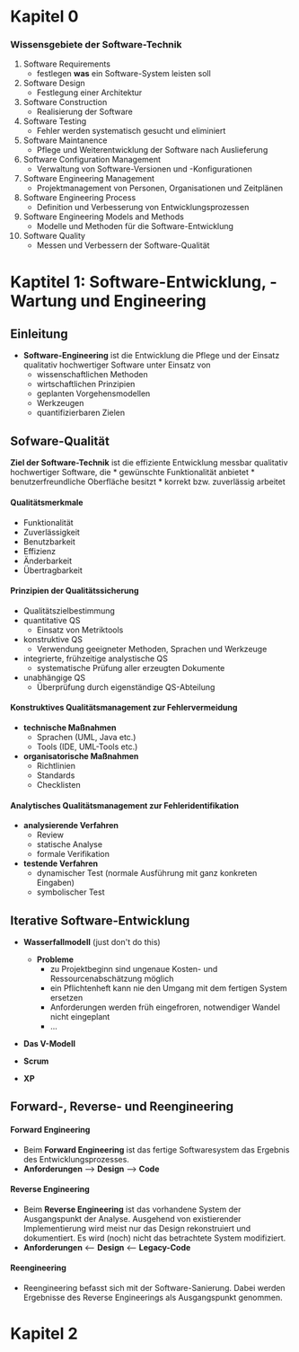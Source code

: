 # Kapitel 0

### Wissensgebiete der Software-Technik
1) Software Requirements
    * festlegen **was** ein Software-System leisten soll
2) Software Design
    * Festlegung einer Architektur
3) Software Construction
    * Realisierung der Software
4) Software Testing
    * Fehler werden systematisch gesucht und eliminiert
5) Software Maintanence
    * Pflege und Weiterentwicklung der Software nach Auslieferung
6) Software Configuration Management
    * Verwaltung von Software-Versionen und -Konfigurationen
7) Software Engineering Management
    * Projektmanagement von Personen, Organisationen und Zeitplänen
8) Software Engineering Process
    * Definition und Verbesserung von Entwicklungsprozessen
9) Software Engineering Models and Methods
    * Modelle und Methoden für die Software-Entwicklung
10) Software Quality
    * Messen und Verbessern der Software-Qualität

# Kaptitel 1: Software-Entwicklung, -Wartung und Engineering

## Einleitung

* **Software-Engineering** ist die Entwicklung die Pflege und der Einsatz qualitativ hochwertiger Software unter Einsatz von
    * wissenschaftlichen Methoden
    * wirtschaftlichen Prinzipien
    * geplanten Vorgehensmodellen
    * Werkzeugen
    * quantifizierbaren Zielen

## Sofware-Qualität

**Ziel der Software-Technik** ist die effiziente Entwicklung messbar qualitativ hochwertiger Software, die
    * gewünschte Funktionalität anbietet
    * benutzerfreundliche Oberfläche besitzt
    * korrekt bzw. zuverlässig arbeitet

#### Qualitätsmerkmale
* Funktionalität
* Zuverlässigkeit
* Benutzbarkeit
* Effizienz
* Änderbarkeit
* Übertragbarkeit

#### Prinzipien der Qualitätssicherung
* Qualitätszielbestimmung
* quantitative QS 
    * Einsatz von Metriktools
* konstruktive QS
    * Verwendung geeigneter Methoden, Sprachen und Werkzeuge
* integrierte, frühzeitige analystische QS
    * systematische Prüfung aller erzeugten Dokumente
* unabhängige QS
    * Überprüfung durch eigenständige QS-Abteilung

#### Konstruktives Qualitätsmanagement zur Fehlervermeidung
* **technische Maßnahmen**
    * Sprachen (UML, Java etc.)
    * Tools (IDE, UML-Tools etc.)
* **organisatorische Maßnahmen**
    * Richtlinien
    * Standards
    * Checklisten

#### Analytisches Qualitätsmanagement zur Fehleridentifikation
* **analysierende Verfahren**
    * Review
    * statische Analyse
    * formale Verifikation
* **testende Verfahren**
    * dynamischer Test (normale Ausführung mit ganz konkreten Eingaben)
    * symbolischer Test

## Iterative Software-Entwicklung

* **Wasserfallmodell** (just don't do this)
    * **Probleme**
        * zu Projektbeginn sind ungenaue Kosten- und Ressourcenabschätzung möglich
        * ein Pflichtenheft kann nie den Umgang mit dem fertigen System ersetzen
        * Anforderungen werden früh eingefroren, notwendiger Wandel nicht eingeplant
        * ...

* **Das V-Modell**

* **Scrum**

* **XP**

## Forward-, Reverse- und Reengineering

#### Forward Engineering

* Beim **Forward Engineering** ist das fertige Softwaresystem das Ergebnis des Entwicklungsprozesses.
* **Anforderungen** --> **Design** --> **Code**

#### Reverse Engineering
* Beim **Reverse Engineering** ist das vorhandene System der Ausgangspunkt der Analyse. Ausgehend von existierender Implementierung wird meist nur das Design rekonstruiert und dokumentiert. Es wird (noch) nicht das betrachtete System modifiziert.
* **Anforderungen** <-- **Design** <-- **Legacy-Code**

#### Reengineering
* Reengineering befasst sich mit der Software-Sanierung. Dabei werden Ergebnisse des Reverse Engineerings als Ausgangspunkt genommen.

# Kapitel 2
